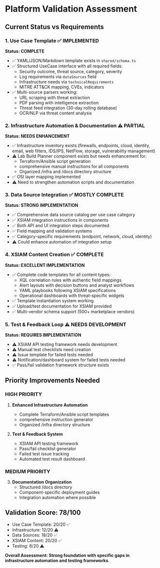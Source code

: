 # Platform Validation Assessment

## Current Status vs Requirements

### 1. Use Case Template ✅ IMPLEMENTED
**Status: COMPLETE**
- ✅ YAML/JSON/Markdown template exists in `shared/schema.ts`
- ✅ Structured UseCase interface with all required fields:
  - Security outcome, threat source, category, severity
  - Log requirements via `dataSources` field
  - Infrastructure needs via `technicalRequirements`
  - MITRE ATT&CK mapping, CVEs, indicators
- ✅ Multi-source parsers working:
  - URL scraping with threat extraction
  - PDF parsing with intelligence extraction  
  - Threat feed integration (30-day rolling database)
  - OCR/NLP via threat content analysis

### 2. Infrastructure Automation & Documentation ⚠️ PARTIAL
**Status: NEEDS ENHANCEMENT**
- ✅ Infrastructure inventory exists (firewalls, endpoints, cloud, identity, email, web filters, IDS/IPS, NetFlow, storage, vulnerability management)
- ⚠️ Lab Build Planner component exists but needs enhancement for:
  - Terraform/Ansible script generation
  - comprehensive manual instructions for all components
  - Organized /infra and /docs directory structure
- ✅ OSI layer mapping implemented
- ⚠️ Need to strengthen automation scripts and documentation

### 3. Data Source Integration ✅ MOSTLY COMPLETE
**Status: STRONG IMPLEMENTATION**
- ✅ Comprehensive data source catalog per use case category
- ✅ XSIAM integration instructions in components
- ✅ Both API and UI integration steps documented
- ✅ Field mapping and validation systems
- ✅ Category-specific requirements (endpoint, network, cloud, identity)
- ⚠️ Could enhance automation of integration setup

### 4. XSIAM Content Creation ✅ COMPLETE
**Status: EXCELLENT IMPLEMENTATION**  
- ✅ Complete code templates for all content types:
  - XQL correlation rules with authentic field mappings
  - Alert layouts with decision buttons and analyst workflows
  - YAML playbooks following XSIAM specifications
  - Operational dashboards with threat-specific widgets
- ✅ Template instantiation system working
- ✅ Upload/test documentation for XSIAM provided
- ✅ Multi-vendor schema support (500+ marketplace vendors)

### 5. Test & Feedback Loop ⚠️ NEEDS DEVELOPMENT
**Status: REQUIRES IMPLEMENTATION**
- ⚠️ XSIAM API testing framework needs development
- ⚠️ Manual test checklists need creation
- ⚠️ Issue template for failed tests needed
- ⚠️ Notification/dashboard system for failed tests needed
- ✅ Pass/fail validation framework structure exists

## Priority Improvements Needed

### HIGH PRIORITY
1. **Enhanced Infrastructure Automation**
   - Complete Terraform/Ansible script templates
   - comprehensive instruction generator
   - Organized /infra directory structure

2. **Test & Feedback System**
   - XSIAM API testing framework
   - Pass/fail checklist generator
   - Failed test issue tracking
   - Automated test result dashboard

### MEDIUM PRIORITY  
3. **Documentation Organization**
   - Structured /docs directory
   - Component-specific deployment guides
   - Integration automation where possible

## Validation Score: 78/100
- Use Case Template: 20/20 ✅
- Infrastructure: 12/20 ⚠️  
- Data Sources: 18/20 ✅
- XSIAM Content: 20/20 ✅
- Testing: 8/20 ⚠️

**Overall Assessment: Strong foundation with specific gaps in infrastructure automation and testing frameworks.**